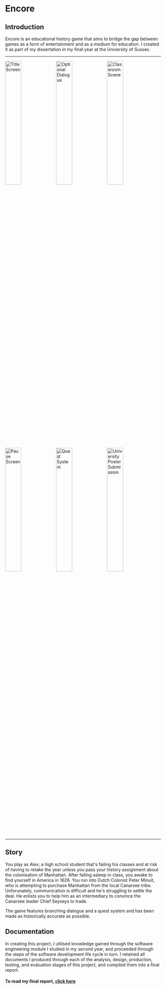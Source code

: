 # Encore

## Introduction
Encore is an educational history game that aims to bridge the gap between games as a form of entertainment and as a medium for education. I created it as part of my dissertation in my final year at the University of Sussex.

___

<img src="https://jacpro.github.io/images/encore1.png" title="Title Screen" width="32%"></img>
<img src="https://jacpro.github.io/images/encore4.png" title="Optional Dialogue" width="32%"></img>
<img src="https://jacpro.github.io/images/encore5.png" title="Classroom Scene" width="32%"></img>
<img src="https://jacpro.github.io/images/encore3.png" title="Pause Screen" width="32%"></img>
<img src="https://jacpro.github.io/images/encore6.png" title="Quest System" width="32%"></img> 
<img src="https://jacpro.github.io/images/encore2.png" title="University Poster Submission" width="32%"></img> 

___


## Story

You play as Alex; a high school student that's failing his classes and at risk of having to retake the year unless you pass your history assignment about the colonisation of Manhattan.
After falling asleep in class, you awake to find yourself in America in 1626. You run into Dutch Colonist Peter Minuit, who is attempting to purchase Manhattan from the local Canarsee tribe. Unforunately, communication is difficult and he's struggling to settle the deal. He enlists you to help him as an intermediary to convince the Canarsee leader Chief Seyseys to trade.

The game features branching dialogue and a quest system and has been made as historically accurate as possible.


## Documentation

In creating this project, I utilised knowledge gained through the software engineering module I studied in my second year, and proceeded through the steps of the software development life cycle in turn. I retained all documents I produced through each of the analysis, design, production, testing, and evaluation stages of this project, and compiled them into a final report. 

#### To read my final report, [click here](https://www.scribd.com/document/471797368/Final-Report-pdf#)
